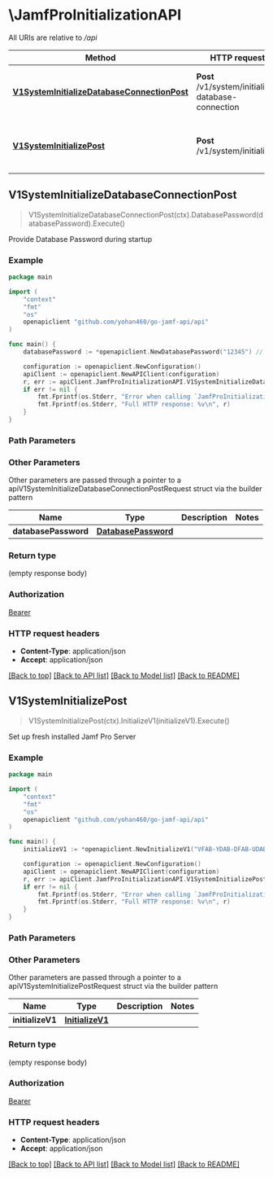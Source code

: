 # \JamfProInitializationAPI

All URIs are relative to */api*

Method | HTTP request | Description
------------- | ------------- | -------------
[**V1SystemInitializeDatabaseConnectionPost**](JamfProInitializationAPI.md#V1SystemInitializeDatabaseConnectionPost) | **Post** /v1/system/initialize-database-connection | Provide Database Password during startup 
[**V1SystemInitializePost**](JamfProInitializationAPI.md#V1SystemInitializePost) | **Post** /v1/system/initialize | Set up fresh installed Jamf Pro Server 



## V1SystemInitializeDatabaseConnectionPost

> V1SystemInitializeDatabaseConnectionPost(ctx).DatabasePassword(databasePassword).Execute()

Provide Database Password during startup 



### Example

```go
package main

import (
	"context"
	"fmt"
	"os"
	openapiclient "github.com/yohan460/go-jamf-api/api"
)

func main() {
	databasePassword := *openapiclient.NewDatabasePassword("12345") // DatabasePassword | 

	configuration := openapiclient.NewConfiguration()
	apiClient := openapiclient.NewAPIClient(configuration)
	r, err := apiClient.JamfProInitializationAPI.V1SystemInitializeDatabaseConnectionPost(context.Background()).DatabasePassword(databasePassword).Execute()
	if err != nil {
		fmt.Fprintf(os.Stderr, "Error when calling `JamfProInitializationAPI.V1SystemInitializeDatabaseConnectionPost``: %v\n", err)
		fmt.Fprintf(os.Stderr, "Full HTTP response: %v\n", r)
	}
}
```

### Path Parameters



### Other Parameters

Other parameters are passed through a pointer to a apiV1SystemInitializeDatabaseConnectionPostRequest struct via the builder pattern


Name | Type | Description  | Notes
------------- | ------------- | ------------- | -------------
 **databasePassword** | [**DatabasePassword**](DatabasePassword.md) |  | 

### Return type

 (empty response body)

### Authorization

[Bearer](../README.md#Bearer)

### HTTP request headers

- **Content-Type**: application/json
- **Accept**: application/json

[[Back to top]](#) [[Back to API list]](../README.md#documentation-for-api-endpoints)
[[Back to Model list]](../README.md#documentation-for-models)
[[Back to README]](../README.md)


## V1SystemInitializePost

> V1SystemInitializePost(ctx).InitializeV1(initializeV1).Execute()

Set up fresh installed Jamf Pro Server 



### Example

```go
package main

import (
	"context"
	"fmt"
	"os"
	openapiclient "github.com/yohan460/go-jamf-api/api"
)

func main() {
	initializeV1 := *openapiclient.NewInitializeV1("VFAB-YDAB-DFAB-UDAB-DEAB-EFAB-ABAB-DEAB", "Jamf", false, "admin", "12345", "https://jamf.jamfcloud.com") // InitializeV1 | 

	configuration := openapiclient.NewConfiguration()
	apiClient := openapiclient.NewAPIClient(configuration)
	r, err := apiClient.JamfProInitializationAPI.V1SystemInitializePost(context.Background()).InitializeV1(initializeV1).Execute()
	if err != nil {
		fmt.Fprintf(os.Stderr, "Error when calling `JamfProInitializationAPI.V1SystemInitializePost``: %v\n", err)
		fmt.Fprintf(os.Stderr, "Full HTTP response: %v\n", r)
	}
}
```

### Path Parameters



### Other Parameters

Other parameters are passed through a pointer to a apiV1SystemInitializePostRequest struct via the builder pattern


Name | Type | Description  | Notes
------------- | ------------- | ------------- | -------------
 **initializeV1** | [**InitializeV1**](InitializeV1.md) |  | 

### Return type

 (empty response body)

### Authorization

[Bearer](../README.md#Bearer)

### HTTP request headers

- **Content-Type**: application/json
- **Accept**: application/json

[[Back to top]](#) [[Back to API list]](../README.md#documentation-for-api-endpoints)
[[Back to Model list]](../README.md#documentation-for-models)
[[Back to README]](../README.md)

